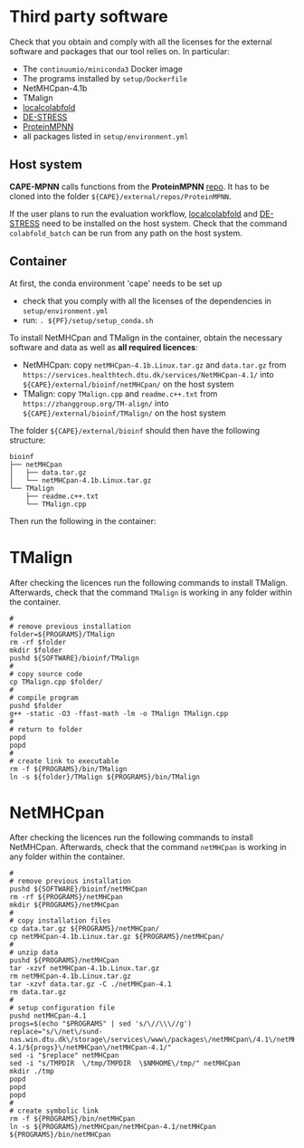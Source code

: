 # Third party software

Check that you obtain and comply with all the licenses for the external software and packages that our tool relies on.
In particular:

- The ``continuumio/miniconda3`` Docker image
- The programs installed by ``setup/Dockerfile``
- NetMHCpan-4.1b
- TMalign
- [localcolabfold](https://github.com/YoshitakaMo/localcolabfold)
- [DE-STRESS](https://github.com/wells-wood-research/de-stress)
- [ProteinMPNN](https://github.com/dauparas/ProteinMPNN)
- all packages listed in ``setup/environment.yml``

## Host system

**CAPE-MPNN** calls functions from the **ProteinMPNN** [repo](https://github.com/dauparas/ProteinMPNN). 
It has to be cloned into the folder ``${CAPE}/external/repos/ProteinMPNN``.

If the user plans to run the evaluation workflow, [localcolabfold](https://github.com/YoshitakaMo/localcolabfold) and [DE-STRESS](https://github.com/wells-wood-research/de-stress) need to be installed on the host system.
Check that the command ``colabfold_batch`` can be run from any path on the host system.


## Container

At first, the conda environment 'cape' needs to be set up

- check that you comply with all the licenses of the dependencies in ``setup/environment.yml``
- run: ``. ${PF}/setup/setup_conda.sh``


To install NetMHCpan and TMalign in the container, obtain the necessary software and data as well as **all required licences**:

- NetMHCpan: copy ``netMHCpan-4.1b.Linux.tar.gz`` and ``data.tar.gz`` from ``https://services.healthtech.dtu.dk/services/NetMHCpan-4.1/`` into ``${CAPE}/external/bioinf/netMHCpan/`` on the host system
- TMalign: copy ``TMalign.cpp`` and ``readme.c++.txt`` from ``https://zhanggroup.org/TM-align/`` into ``${CAPE}/external/bioinf/TMalign/`` on the host system


The folder ``${CAPE}/external/bioinf`` should then have the following structure:

```
bioinf
├── netMHCpan
│   ├── data.tar.gz
│   └── netMHCpan-4.1b.Linux.tar.gz
└── TMalign
    ├── readme.c++.txt
    └── TMalign.cpp
```

Then run the following in the container:

# TMalign

After checking the licences run the following commands to install TMalign. Afterwards, check that the command ``TMalign`` is working in any folder within the container.

```shell
#
# remove previous installation
folder=${PROGRAMS}/TMalign
rm -rf $folder
mkdir $folder
pushd ${SOFTWARE}/bioinf/TMalign
#
# copy source code
cp TMalign.cpp $folder/
#
# compile program
pushd $folder
g++ -static -O3 -ffast-math -lm -o TMalign TMalign.cpp
#
# return to folder
popd
popd
#
# create link to executable
rm -f ${PROGRAMS}/bin/TMalign
ln -s ${folder}/TMalign ${PROGRAMS}/bin/TMalign
```

# NetMHCpan

After checking the licences run the following commands to install NetMHCpan.  Afterwards, check that the command ``netMHCpan`` is working in any folder within the container.

```shell
#
# remove previous installation
pushd ${SOFTWARE}/bioinf/netMHCpan
rm -rf ${PROGRAMS}/netMHCpan
mkdir ${PROGRAMS}/netMHCpan
#
# copy installation files
cp data.tar.gz ${PROGRAMS}/netMHCpan/
cp netMHCpan-4.1b.Linux.tar.gz ${PROGRAMS}/netMHCpan/
#
# unzip data
pushd ${PROGRAMS}/netMHCpan
tar -xzvf netMHCpan-4.1b.Linux.tar.gz
rm netMHCpan-4.1b.Linux.tar.gz
tar -xzvf data.tar.gz -C ./netMHCpan-4.1
rm data.tar.gz
#
# setup configuration file
pushd netMHCpan-4.1
progs=$(echo "$PROGRAMS" | sed 's/\//\\\//g')
replace="s/\/net\/sund-nas.win.dtu.dk\/storage\/services\/www\/packages\/netMHCpan\/4.1\/netMHCpan-4.1/${progs}\/netMHCpan\/netMHCpan-4.1/"
sed -i "$replace" netMHCpan
sed -i "s/TMPDIR  \/tmp/TMPDIR  \$NMHOME\/tmp/" netMHCpan
mkdir ./tmp
popd
popd
popd
#
# create symbolic link
rm -f ${PROGRAMS}/bin/netMHCpan
ln -s ${PROGRAMS}/netMHCpan/netMHCpan-4.1/netMHCpan ${PROGRAMS}/bin/netMHCpan
```

